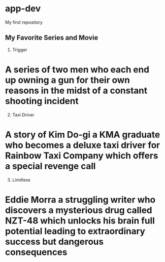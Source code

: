# app-dev
My first repository

## My Favorite Series and Movie

1. Trigger
# A series of two men who each end up owning a gun for their own reasons in the midst of a constant shooting incident

2. Taxi Driver
# A story of Kim Do-gi a KMA graduate who becomes a deluxe taxi driver for Rainbow Taxi Company which offers a special revenge call

3. Limitless
# Eddie Morra a struggling writer who discovers a mysterious drug called NZT-48 which unlocks his brain full potential leading to extraordinary success but dangerous consequences
